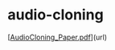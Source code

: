 # audio-cloning

[[AudioCloning_Paper.pdf](https://github.com/JODGEW/audio-cloning/files/14984915/AudioCloning_Paper.pdf)](url)
